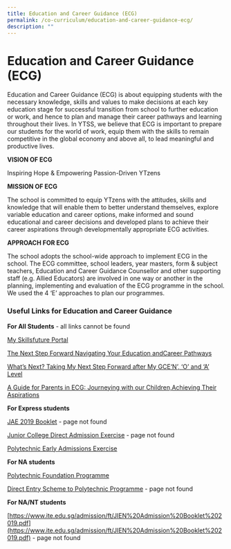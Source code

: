 ```yaml
---
title: Education and Career Guidance (ECG)
permalink: /co-curriculum/education-and-career-guidance-ecg/
description: ""
---
```

# **Education and Career Guidance (ECG)** 

Education and Career Guidance (ECG) is about equipping students with the necessary knowledge, skills and values to make decisions at each key education stage for successful transition from school to further education or work, and hence to plan and manage their career pathways and learning throughout their lives. In YTSS, we believe that ECG is important to prepare our students for the world of work, equip them with the skills to remain competitive in the global economy and above all, to lead meaningful and productive lives.

**VISION OF ECG**

Inspiring Hope & Empowering Passion-Driven YTzens

**MISSION OF ECG**

The school is committed to equip YTzens with the attitudes, skills and knowledge that will enable them to better understand themselves, explore variable education and career options, make informed and sound educational and career decisions and developed plans to achieve their career aspirations through developmentally appropriate ECG activities.

**APPROACH FOR ECG**

The school adopts the school-wide approach to implement ECG in the school. The ECG committee, school leaders, year masters, form & subject teachers, Education and Career Guidance Counsellor and other supporting staff (e.g. Allied Educators) are involved in one way or another in the planning, implementing and evaluation of the ECG programme in the school. We used the 4 ‘E’ approaches to plan our programmes.


### Useful Links for Education and Career Guidance


**For All Students** - all links cannot be found

[My Skillsfuture Portal](https://www.myskillsfuture.sg/content/student/en/secondary.html)

[The Next Step Forward Navigating Your Education andCareer Pathways](https://www.moe.gov.sg/microsites/next-step-forward/)

[What’s Next? Taking My Next Step Forward after My GCE‘N’, ‘O’ and ‘A’ Level](https://www.moe.gov.sg/microsites/whats-next/)

[A Guide for Parents in ECG: Journeying with our Children,Achieving Their Aspirations](https://www.moe.gov.sg/microsites/ecg-parent-guide/#p=1) 

**For Express students**   

[JAE 2019 Booklet](https://www.moe.gov.sg/docs/defaultsource/document/education/admissions/jae/files/booklet.pdf) - page not found

[Junior College Direct Admission Exercise](https://www.moe.gov.sg/admissions/returning-singaporeans/admission-to-post-secondary-institutions/admission-to-jc-mi/dsa-jc) - page not found

[Polytechnic Early Admissions Exercise](https://eae.polytechnic.edu.sg/eaeStudIns/menu.jsp)   

**For NA students**    

[Polytechnic Foundation Programme](https://pfp.polytechnic.edu.sg/PFP/index.html)

[Direct Entry Scheme to Polytechnic Programme](https://www.ite.edu.sg/wps/wcm/connect/ITEContentLib/STECourseCatalog/STAAllCourses/STAFullTime/STAFulltimeGeneralContent/d023408047f4e06cbb56fbc33754f237) - page not found

**For NA/NT students**    

[https://www.ite.edu.sg/admission/ft/JIEN%20Admission%20Booklet%202019.pdf](https://www.ite.edu.sg/admission/ft/JIEN%20Admission%20Booklet%202019.pdf) - page not found